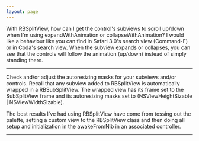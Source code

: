```yaml
---
layout: page
---
```


With RBSplitView, how can I get the control's subviews to scroll up/down when I'm using expandWithAnimation or collapseWithAnimation? I would like a behaviour like you can find in Safari 3.0's search view (Command-F) or in Coda's search view. When the subview expands or collapses, you can see that the controls will follow the animation (up/down) instead of simply standing there.

----

Check and/or adjust the autoresizing masks for your subviews and/or controls. Recall that any subview added to RBSplitView is automatically wrapped in a RBSubSplitView. The wrapped view has its frame set to the SubSplitView frame and its autoresizing masks set to (NSViewHeightSizable | NSViewWidthSizable). 

The best results I've had using RBSplitView have come from tossing out the palette, setting a custom view to the RBSplitView class and then doing all setup and initialization in the awakeFromNib in an associated controller.

----
